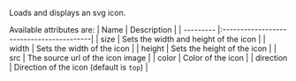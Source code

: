 Loads and displays an svg icon.

Available attributes are:
| Name      | Description                              |
| --------- |:-----------------------------------------|
| size      | Sets the width and height of the icon    |
| width     | Sets the width of the icon               |
| height    | Sets the height of the icon              |
| src       | The source url of the icon image         |
| color     | Color of the icon                        |
| direction | Direction of the icon (default is `top`) |

<rv-bind-content class="pt-3"><template><rv-example-tabs class="pt-3" handle="bs4-icon">
<template type="single-html-file"><bs4-icon color="danger" rv-src="'{{ 'icon_close.svg' | asset_url }}'" size="32"></bs4-icon></template>
</rv-example-tabs></template></rv-bind-content>
